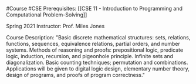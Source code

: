#Course #CSE
Prerequisites: [[CSE 11 - Introduction to Programming and Computational Problem-Solving]]

Spring 2021
Instructor: Prof. Miles Jones

Course Description: 
"Basic discrete mathematical structures: sets, relations, functions, sequences, equivalence relations, partial orders, and number systems. Methods of reasoning and proofs: prepositional logic, predicate logic, induction, recursion, and pigeonhole principle. Infinite sets and diagonalization. Basic counting techniques; permutation and combinations. Applications will be given to digital logic design, elementary number theory, design of programs, and proofs of program correctness."
